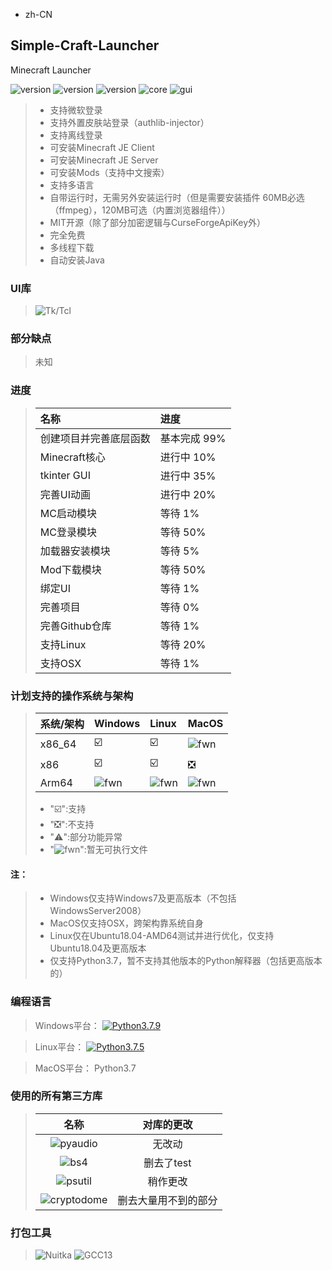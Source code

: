 - zh-CN
## Simple-Craft-Launcher
Minecraft Launcher 

![version](https://img.shields.io/badge/release-None-green)
![version](https://img.shields.io/badge/snapshot-None-yellow)
![version](https://img.shields.io/badge/dev-0.0.1-red)
![core](https://img.shields.io/badge/Core-0.0.1-green)
![gui](https://img.shields.io/badge/GUI-0.0.1-green)

> - 支持微软登录
> - 支持外置皮肤站登录（authlib-injector）
> - 支持离线登录
> - 可安装Minecraft JE Client
> - 可安装Minecraft JE Server
> - 可安装Mods（支持中文搜索）
> - 支持多语言
> - 自带运行时，无需另外安装运行时（但是需要安装插件 60MB必选（ffmpeg），120MB可选（内置浏览器组件））
> - MIT开源（除了部分加密逻辑与CurseForgeApiKey外）
> - 完全免费
> - 多线程下载
> - 自动安装Java

### UI库
> ![Tk/Tcl](https://img.shields.io/badge/Tk%20Tcl-8.6-red)

### 部分缺点
> 未知

### 进度
> | 名称 | 进度 |
> |:------|:------|
> | 创建项目并完善底层函数 | 基本完成 99% |
> | Minecraft核心 | 进行中 10% |
> | tkinter GUI | 进行中 35% |
> | 完善UI动画 | 进行中 20% |
> | MC启动模块 | 等待 1% |
> | MC登录模块 | 等待 50% |
> | 加载器安装模块 | 等待 5% |
> | Mod下载模块 | 等待 50% |
> | 绑定UI | 等待 1% |
> | 完善项目 | 等待 0% |
> | 完善Github仓库 | 等待 1% |
> | 支持Linux | 等待 20% |
> | 支持OSX | 等待 1% |

### 计划支持的操作系统与架构
> | 系统/架构 | Windows | Linux | MacOS |
> | :----- | :-----  | :----- | :----- |
> | x86_64 | ☑️ | ☑️ | ![fwn](https://d.kstore.space/download/4904/SCL/website/fwn.png) |
> | x86 | ☑️ | ☑️ | ❎ |
> | Arm64 | ![fwn](https://d.kstore.space/download/4904/SCL/website/fwn.png) | ![fwn](https://d.kstore.space/download/4904/SCL/website/fwn.png) | ![fwn](https://d.kstore.space/download/4904/SCL/website/fwn.png) |
> - "☑️":支持
> - "❎":不支持
> - "⚠️":部分功能异常
> - \"![fwn](https://d.kstore.space/download/4904/SCL/website/fwn.png)\":暂无可执行文件
#### 注：
> - Windows仅支持Windows7及更高版本（不包括WindowsServer2008）
> - MacOS仅支持OSX，跨架构靠系统自身
> - Linux仅在Ubuntu18.04-AMD64测试并进行优化，仅支持Ubuntu18.04及更高版本
> - 仅支持Python3.7，暂不支持其他版本的Python解释器（包括更高版本的）

### 编程语言
> Windows平台： <a href="https://www.python.org/downloads/release/python-379/"><img src="https://img.shields.io/badge/Python_3.7.9_win32_x86-3d7aab?style=for-the-badge&logo=python&logoColor=ffffff" alt="Python3.7.9"></a>

> Linux平台： <a href="https://www.python.org/downloads/release/python-375/"><img src="https://img.shields.io/badge/Python_3.7.5_linux_x64-3d7aab?style=for-the-badge&logo=python&logoColor=ffffff" alt="Python3.7.5"></a>

> MacOS平台： Python3.7

### 使用的所有第三方库
> | 名称 | 对库的更改 |
> | :-----: | :-----: |
> | ![pyaudio](https://img.shields.io/badge/pyaudio-0.2.13-green) | 无改动 |
> | ![bs4](https://img.shields.io/badge/BeautifulSoup4-4.12.2-green) | 删去了test |
> | ![psutil](https://img.shields.io/badge/psutil-5.9.5-green) | 稍作更改 |
> | ![cryptodome](https://img.shields.io/badge/PyCryptoDome-3.19.0-green) | 删去大量用不到的部分 |

### 打包工具
> ![Nuitka](https://img.shields.io/badge/Nuitka-1.9.6-green)
> ![GCC13](http://img.shields.io/badge/GCC_x86-13.2.0-green)
